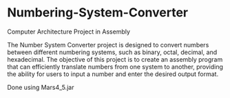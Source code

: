 # Numbering-System-Converter
Computer Architecture Project in Assembly

The Number System Converter project is designed to convert numbers between different
numbering systems, such as binary, octal, decimal, and hexadecimal. The objective of this
project is to create an assembly program that can efficiently translate numbers from one system
to another, providing the ability for users to input a number and enter the desired output format.

Done using Mars4_5.jar
